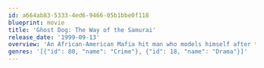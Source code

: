 ```yaml
---
id: a664ab83-5333-4ed6-9466-05b1bbe0f118
blueprint: movie
title: 'Ghost Dog: The Way of the Samurai'
release_date: '1999-09-13'
overview: 'An African-American Mafia hit man who models himself after the samurai of old finds himself targeted for death by the mob.'
genres: '[{"id": 80, "name": "Crime"}, {"id": 18, "name": "Drama"}]'
---
```

